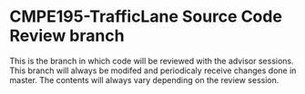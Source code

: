 # CMPE195-TrafficLane Source Code Review branch
This is the branch in which code will be reviewed with the advisor sessions.
This branch will always be modifed and periodicaly receive changes done in master.
The contents will always vary depending on the review session.

